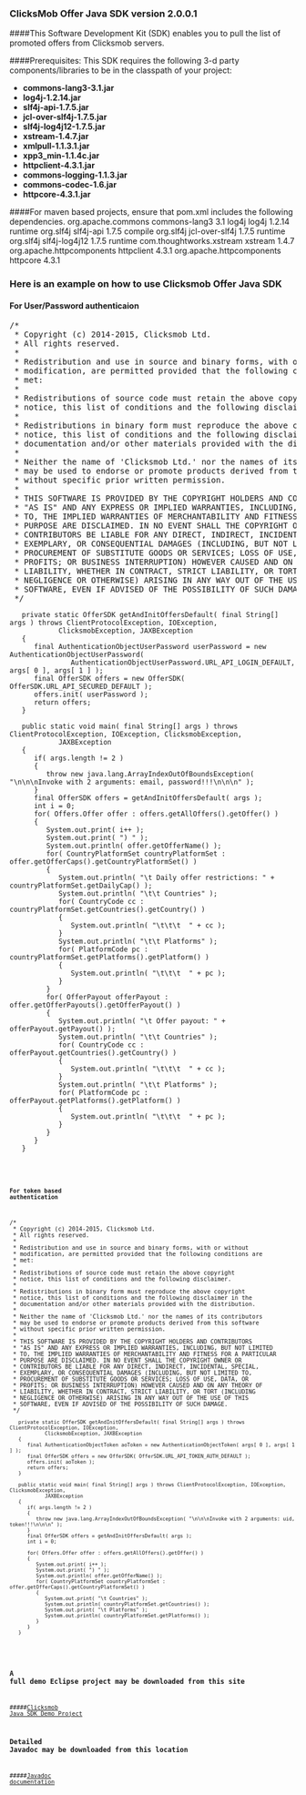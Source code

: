 ### ClicksMob Offer Java SDK version 2.0.0.1

####This Software Development Kit (SDK) enables you to pull the list of promoted offers from Clicksmob servers.  

####Prerequisites:
This SDK requires the following 3-d party components/libraries to be in the classpath of your project:
*  **commons-lang3-3.1.jar**
*  **log4j-1.2.14.jar**
*  **slf4j-api-1.7.5.jar**
*  **jcl-over-slf4j-1.7.5.jar**
*  **slf4j-log4j12-1.7.5.jar**
*  **xstream-1.4.7.jar**
*  **xmlpull-1.1.3.1.jar**
*  **xpp3_min-1.1.4c.jar**
*  **httpclient-4.3.1.jar**
*  **commons-logging-1.1.3.jar**
*  **commons-codec-1.6.jar**
*  **httpcore-4.3.1.jar**

####For maven based projects, ensure that pom.xml includes the following dependencies.
        <dependencies>
                <dependency>
                        <groupId>org.apache.commons</groupId>
                        <artifactId>commons-lang3</artifactId>
                        <version>3.1</version>
                </dependency>
                <dependency>
                        <groupId>log4j</groupId>
                        <artifactId>log4j</artifactId>
                        <version>1.2.14</version>
                        <scope>runtime</scope>
                </dependency>
                <dependency>
                        <groupId>org.slf4j</groupId>
                        <artifactId>slf4j-api</artifactId>
                        <version>1.7.5</version>
                        <scope>compile</scope>
                </dependency>
                <dependency>
                        <groupId>org.slf4j</groupId>
                        <artifactId>jcl-over-slf4j</artifactId>
                        <version>1.7.5</version>
                        <scope>runtime</scope>
                </dependency>
                <dependency>
                        <groupId>org.slf4j</groupId>
                        <artifactId>slf4j-log4j12</artifactId>
                        <version>1.7.5</version>
                        <scope>runtime</scope>
                </dependency>
                <dependency>
                        <groupId>com.thoughtworks.xstream</groupId>
                        <artifactId>xstream</artifactId>
                        <version>1.4.7</version>
                </dependency>
                <dependency>
                        <groupId>org.apache.httpcomponents</groupId>
                        <artifactId>httpclient</artifactId>
                        <version>4.3.1</version>
                </dependency>
                <dependency>
                        <groupId>org.apache.httpcomponents</groupId>
                        <artifactId>httpcore</artifactId>
                        <version>4.3.1</version>
                </dependency>
        </dependencies>

### Here is an example on how to use Clicksmob Offer Java SDK
#### For User/Password authenticaion
<pre>
/*
 * Copyright (c) 2014-2015, Clicksmob Ltd.
 * All rights reserved.
 *
 * Redistribution and use in source and binary forms, with or without
 * modification, are permitted provided that the following conditions are
 * met:
 *
 * Redistributions of source code must retain the above copyright
 * notice, this list of conditions and the following disclaimer.
 *
 * Redistributions in binary form must reproduce the above copyright
 * notice, this list of conditions and the following disclaimer in the
 * documentation and/or other materials provided with the distribution.
 *
 * Neither the name of 'Clicksmob Ltd.' nor the names of its contributors
 * may be used to endorse or promote products derived from this software
 * without specific prior written permission.
 *
 * THIS SOFTWARE IS PROVIDED BY THE COPYRIGHT HOLDERS AND CONTRIBUTORS
 * "AS IS" AND ANY EXPRESS OR IMPLIED WARRANTIES, INCLUDING, BUT NOT LIMITED
 * TO, THE IMPLIED WARRANTIES OF MERCHANTABILITY AND FITNESS FOR A PARTICULAR
 * PURPOSE ARE DISCLAIMED. IN NO EVENT SHALL THE COPYRIGHT OWNER OR
 * CONTRIBUTORS BE LIABLE FOR ANY DIRECT, INDIRECT, INCIDENTAL, SPECIAL,
 * EXEMPLARY, OR CONSEQUENTIAL DAMAGES (INCLUDING, BUT NOT LIMITED TO,
 * PROCUREMENT OF SUBSTITUTE GOODS OR SERVICES; LOSS OF USE, DATA, OR
 * PROFITS; OR BUSINESS INTERRUPTION) HOWEVER CAUSED AND ON ANY THEORY OF
 * LIABILITY, WHETHER IN CONTRACT, STRICT LIABILITY, OR TORT (INCLUDING
 * NEGLIGENCE OR OTHERWISE) ARISING IN ANY WAY OUT OF THE USE OF THIS
 * SOFTWARE, EVEN IF ADVISED OF THE POSSIBILITY OF SUCH DAMAGE.
 */
<code>
   private static OfferSDK getAndInitOffersDefault( final String[] args ) throws ClientProtocolException, IOException,
            ClicksmobException, JAXBException
   {
      final AuthenticationObjectUserPassword userPassword = new AuthenticationObjectUserPassword(
               AuthenticationObjectUserPassword.URL_API_LOGIN_DEFAULT, args[ 0 ], args[ 1 ] );
      final OfferSDK offers = new OfferSDK( OfferSDK.URL_API_SECURED_DEFAULT );
      offers.init( userPassword );
      return offers;
   }

   public static void main( final String[] args ) throws ClientProtocolException, IOException, ClicksmobException,
            JAXBException
   {
      if( args.length != 2 )
      {
         throw new java.lang.ArrayIndexOutOfBoundsException( "\n\n\nInvoke with 2 arguments: email, password!!!\n\n\n" );
      }
      final OfferSDK offers = getAndInitOffersDefault( args );
      int i = 0;
      for( Offers.Offer offer : offers.getAllOffers().getOffer() )
      {
         System.out.print( i++ );
         System.out.print( ") " );
         System.out.println( offer.getOfferName() );
         for( CountryPlatformSet countryPlatformSet : offer.getOfferCaps().getCountryPlatformSet() )
         {
            System.out.println( "\t Daily offer restrictions: " + countryPlatformSet.getDailyCap() );
            System.out.println( "\t\t Countries" );
            for( CountryCode cc : countryPlatformSet.getCountries().getCountry() )
            {
               System.out.println( "\t\t\t  " + cc );
            }
            System.out.println( "\t\t Platforms" );
            for( PlatformCode pc : countryPlatformSet.getPlatforms().getPlatform() )
            {
               System.out.println( "\t\t\t  " + pc );
            }
         }
         for( OfferPayout offerPayout : offer.getOfferPayouts().getOfferPayout() )
         {
            System.out.println( "\t Offer payout: " + offerPayout.getPayout() );
            System.out.println( "\t\t Countries" );
            for( CountryCode cc : offerPayout.getCountries().getCountry() )
            {
               System.out.println( "\t\t\t  " + cc );
            }
            System.out.println( "\t\t Platforms" );
            for( PlatformCode pc : offerPayout.getPlatforms().getPlatform() )
            {
               System.out.println( "\t\t\t  " + pc );
            }
         }
      }
   }
<code>
</pre>
#### For token based authentication
<pre>
/*
 * Copyright (c) 2014-2015, Clicksmob Ltd.
 * All rights reserved.
 *
 * Redistribution and use in source and binary forms, with or without
 * modification, are permitted provided that the following conditions are
 * met:
 *
 * Redistributions of source code must retain the above copyright
 * notice, this list of conditions and the following disclaimer.
 *
 * Redistributions in binary form must reproduce the above copyright
 * notice, this list of conditions and the following disclaimer in the
 * documentation and/or other materials provided with the distribution.
 *
 * Neither the name of 'Clicksmob Ltd.' nor the names of its contributors
 * may be used to endorse or promote products derived from this software
 * without specific prior written permission.
 *
 * THIS SOFTWARE IS PROVIDED BY THE COPYRIGHT HOLDERS AND CONTRIBUTORS
 * "AS IS" AND ANY EXPRESS OR IMPLIED WARRANTIES, INCLUDING, BUT NOT LIMITED
 * TO, THE IMPLIED WARRANTIES OF MERCHANTABILITY AND FITNESS FOR A PARTICULAR
 * PURPOSE ARE DISCLAIMED. IN NO EVENT SHALL THE COPYRIGHT OWNER OR
 * CONTRIBUTORS BE LIABLE FOR ANY DIRECT, INDIRECT, INCIDENTAL, SPECIAL,
 * EXEMPLARY, OR CONSEQUENTIAL DAMAGES (INCLUDING, BUT NOT LIMITED TO,
 * PROCUREMENT OF SUBSTITUTE GOODS OR SERVICES; LOSS OF USE, DATA, OR
 * PROFITS; OR BUSINESS INTERRUPTION) HOWEVER CAUSED AND ON ANY THEORY OF
 * LIABILITY, WHETHER IN CONTRACT, STRICT LIABILITY, OR TORT (INCLUDING
 * NEGLIGENCE OR OTHERWISE) ARISING IN ANY WAY OUT OF THE USE OF THIS
 * SOFTWARE, EVEN IF ADVISED OF THE POSSIBILITY OF SUCH DAMAGE.
 */
<code>
   private static OfferSDK getAndInitOffersDefault( final String[] args ) throws ClientProtocolException, IOException,
            ClicksmobException, JAXBException
   {
      final AuthenticationObjectToken aoToken = new AuthenticationObjectToken( args[ 0 ], args[ 1 ] );
      final OfferSDK offers = new OfferSDK( OfferSDK.URL_API_TOKEN_AUTH_DEFAULT );
      offers.init( aoToken );
      return offers;
   }

   public static void main( final String[] args ) throws ClientProtocolException, IOException, ClicksmobException,
            JAXBException
   {
      if( args.length != 2 )
      {
         throw new java.lang.ArrayIndexOutOfBoundsException( "\n\n\nInvoke with 2 arguments: uid, token!!!\n\n\n" );
      }
      final OfferSDK offers = getAndInitOffersDefault( args );
      int i = 0;

      for( Offers.Offer offer : offers.getAllOffers().getOffer() )
      {
         System.out.print( i++ );
         System.out.print( ") " );
         System.out.println( offer.getOfferName() );
         for( CountryPlatformSet countryPlatformSet : offer.getOfferCaps().getCountryPlatformSet() )
         {
            System.out.print( "\t Countries" );
            System.out.println( countryPlatformSet.getCountries() );
            System.out.print( "\t Platforms" );
            System.out.println( countryPlatformSet.getPlatforms() );
         }
      }
   }
</code>
</pre>
### A full demo Eclipse project may be downloaded from this site
#####[Clicksmob Java SDK Demo Project](https://github.com/clicksmob/clicksmob-offer-sdk/tree/master/test-eclipse-project)
### Detailed Javadoc may be downloaded from this location
#####[Javadoc documentation](https://github.com/clicksmob/clicksmob-offer-sdk/tree/master/doc)


